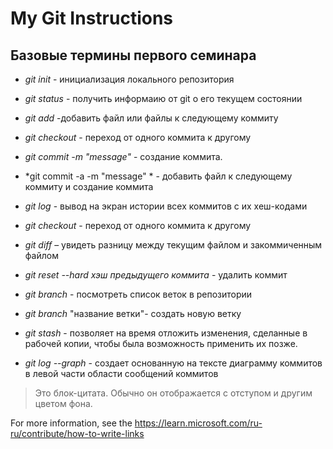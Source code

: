 # My Git Instructions

## Базовые термины первого семинара

* *git init* - инициализация локального репозитория

* *git status* - получить информаию от git о его текущем состоянии

* *git add* -добавить файл или файлы к следующему коммиту
* *git checkout* - переход от одного коммита к другому
* *git commit -m "mеssage"* - создание коммита.

* *git commit -a -m "message" * - добавить файл к следующему коммиту и создание коммита

* *git log* - вывод на экран истории всех коммитов с их хеш-кодами

* *git checkout* - переход от одного коммита к другому

* *git diff* – увидеть разницу между текущим файлом и закоммиченным файлом

* *git reset --hard хэш предыдущего коммита* - удалить коммит

* *git branch* - посмотреть список веток в репозитории

* *git branch* "название ветки"- создать новую ветку

* *git stash* - позволяeт на время отложить изменения, сделанные в рабочей копии, чтобы была возможность применить их позже.

* *git log --graph* - создает основанную на тексте диаграмму коммитов в левой части области сообщений коммитов

>Это блок-цитата. Обычно он отображается с отступом и другим цветом фона.

 For more information, see the https://learn.microsoft.com/ru-ru/contribute/how-to-write-links
 